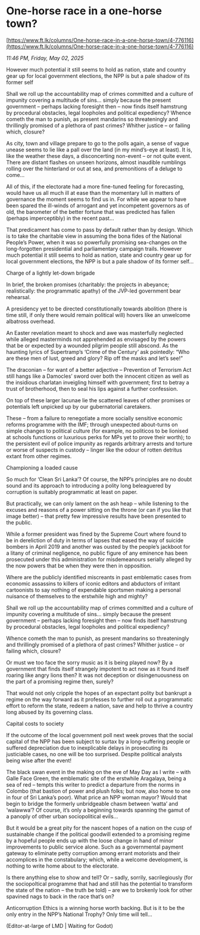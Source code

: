# One-horse race in  a one-horse town?

[https://www.ft.lk/columns/One-horse-race-in-a-one-horse-town/4-776116](https://www.ft.lk/columns/One-horse-race-in-a-one-horse-town/4-776116)

*11:46 PM, Friday, May 02, 2025*

However much potential it still seems to hold as nation, state and country gear up for local government elections, the NPP is but a pale shadow of its former self

Shall we roll up the accountability map of crimes committed and a culture of impunity covering a multitude of sins... simply because the present government – perhaps lacking foresight then – now finds itself hamstrung by procedural obstacles, legal loopholes and political expediency? Whence cometh the man to punish, as present mandarins so threateningly and thrillingly promised of a plethora of past crimes? Whither justice – or failing which, closure?

As city, town and village prepare to go to the polls again, a sense of vague unease seems to lie like a pall over the land (in my mind’s-eye at least). It is, like the weather these days, a disconcerting non-event – or not quite event. There are distant flashes on unseen horizons, almost inaudible rumblings rolling over the hinterland or out at sea, and premonitions of a deluge to come...

All of this, if the electorate had a more fine-tuned feeling for forecasting, would have us all much ill at ease than the momentary lull in matters of governance the moment seems to find us in. For while we appear to have been spared the ill-winds of arrogant and yet incompetent governors as of old, the barometer of the better fortune that was predicted has fallen (perhaps imperceptibly) in the recent past...

That predicament has come to pass by default rather than by design. Which is to take the charitable view in assuming the bona fides of the National People’s Power, when it was so powerfully promising sea-changes on the long-forgotten presidential and parliamentary campaign trails. However much potential it still seems to hold as nation, state and country gear up for local government elections, the NPP is but a pale shadow of its former self...

Charge of a lightly let-down brigade

In brief, the broken promises (charitably: the projects in abeyance; realistically: the programmatic apathy) of the JVP-led government bear rehearsal.

A presidency yet to be directed constitutionally towards abolition (there is time still, if only there would remain political will) hovers like an unwelcome albatross overhead.

An Easter revelation meant to shock and awe was masterfully neglected while alleged masterminds not apprehended as envisaged by the powers that be or expected by a wounded pilgrim people still abscond. As the haunting lyrics of Supertramp’s ‘Crime of the Century’ ask pointedly: “Who are these men of lust, greed and glory? Rip off the masks and let’s see!”

The draconian – for want of a better adjective – Prevention of Terrorism Act still hangs like a Damocles’ sword over both the innocent citizen as well as the insidious charlatan inveigling himself with government; first to betray a trust of brotherhood, then to seal his lips against a further confession.

On top of these larger lacunae lie the scattered leaves of other promises or potentials left unpicked up by our gubernatorial caretakers.

These – from a failure to renegotiate a more socially sensitive economic reforms programme with the IMF; through unexpected about-turns on simple changes to political culture (for example, no politicos to be lionised at schools functions or luxurious perks for MPs yet to prove their worth); to the persistent evil of police impunity as regards arbitrary arrests and torture or worse of suspects in custody – linger like the odour of rotten detritus extant from other regimes.

Championing a loaded cause

So much for ‘Clean Sri Lanka’? Of course, the NPP’s principles are no doubt sound and its approach to introducing a polity long beleaguered by corruption is suitably programmatic at least on paper.

But practically, we can only lament on the ash heap – while listening to the excuses and reasons of a power sitting on the throne (or can if you like that image better) – that pretty few impressive results have been presented to the public.

While a former president was fined by the Supreme Court where found to be in dereliction of duty in terms of lapses that eased the way of suicide bombers in April 2019 and another was ousted by the people’s jackboot for a litany of criminal negligence, no public figure of any eminence has been prosecuted under this administration for misdemeanours serially alleged by the now powers that be when they were then in opposition.

Where are the publicly identified miscreants in past emblematic cases from economic assassins to killers of iconic editors and abductors of irritant cartoonists to say nothing of expendable sportsmen making a personal nuisance of themselves to the erstwhile high and mighty?

Shall we roll up the accountability map of crimes committed and a culture of impunity covering a multitude of sins... simply because the present government – perhaps lacking foresight then – now finds itself hamstrung by procedural obstacles, legal loopholes and political expediency?

Whence cometh the man to punish, as present mandarins so threateningly and thrillingly promised of a plethora of past crimes? Whither justice – or failing which, closure?

Or must we too face the sorry music as it is being played now? By a government that finds itself strangely impotent to act now as it found itself roaring like angry lions then? It was not deception or disingenuousness on the part of a promising regime then, surely?

That would not only cripple the hopes of an expectant polity but bankrupt a regime on the way forward as it professes to further roll out a programmatic effort to reform the state, redeem a nation, save and help to thrive a country long abused by its governing class.

Capital costs to society

If the outcome of the local government poll next week proves that the social capital of the NPP has been subject to surtax by a long-suffering people or suffered depreciation due to inexplicable delays in prosecuting its justiciable cases, no one will be too surprised. Despite political analysts being wise after the event!

The black swan event in the making on the eve of May Day as I write – with Galle Face Green, the emblematic site of the erstwhile Aragalaya, being a sea of red – tempts this writer to predict a departure from the norms in Colombo (that bastion of power and plush folks; but now, also home to one in four of Sri Lanka’s poor). What price an NPP woman mayor? Would that begin to bridge the formerly unbridgeable chasm between ‘watta’ and ‘walawwa’? Of course, it’s only a beginning towards spanning the gamut of a panoply of other urban sociopolitical evils...

But it would be a great pity for the nascent hopes of a nation on the cusp of sustainable change if the political goodwill extended to a promising regime by a hopeful people ends up with the loose change in hand of minor improvements to public service alone. Such as a governmental payment gateway to eliminate petty corruption among errant motorists and their accomplices in the constabulary; which, while a welcome development, is nothing to write home about to the electorate.

Is there anything else to show and tell? Or – sadly, sorrily, sacrilegiously (for the sociopoltical programme that had and still has the potential to transform the state of the nation – the truth be told) – are we to brokenly look for other spavined nags to back in the race that’s on?

Anticorruption Ethics is a winning horse worth backing. But is it to be the only entry in the NPP’s National Trophy? Only time will tell...

(Editor-at-large of LMD | Waiting for Godot)

